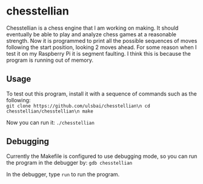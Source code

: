 # chesstellian
Chesstellian is a chess engine that I am working on making. It should eventually be able to play and analyze chess games at a reasonable strength. Now it is programmed to print all the possible sequences of moves following the start position, looking 2 moves ahead. For some reason when I test it on my Raspberry Pi it is segment faulting. I think this is because the program is running out of memory.

## Usage
To test out this program, install it with a sequence of commands such as the following:\
`git clone https://github.com/ulsbai/chesstellian\n
cd chesstellian/chesstellian\n
make`

Now you can run it:
`./chesstellian`

## Debugging
Currently the Makefile is configured to use debugging mode, so you can run the program in the debugger by:
`gdb chesstellian`

In the debugger, type `run` to run the program.
